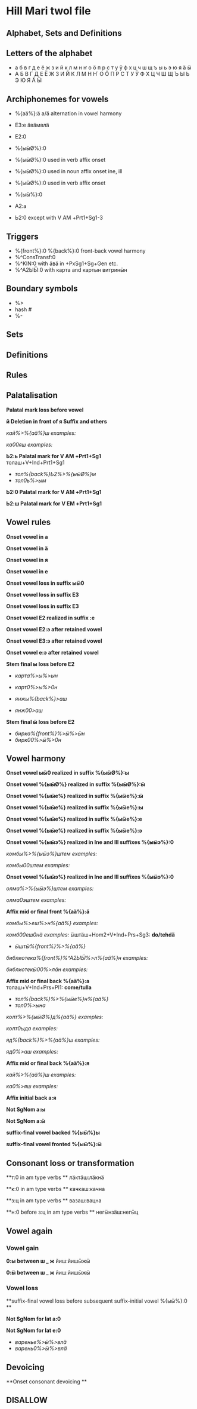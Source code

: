 # Hill Mari twol file

## Alphabet, Sets and Definitions


## Letters of the alphabet

 * а б в г д е ё ж з и й к л м н ҥ о ӧ п р с т у ӱ ф х ц ч ш щ ъ ы ь э ю я ӓ ӹ 
 * А Б В Г Д Е Ё Ж З И Й К Л М Н Ҥ О Ӧ П Р С Т У Ӱ Ф Х Ц Ч Ш Щ Ъ Ы Ь Э Ю Я Ӓ Ӹ 

## Archiphonemes for vowels
 *  %{аӓ%}:ӓ   a/ä alternation in vowel harmony

 *  Е3:е  ӓвӓмвлӓ 
 *  Е2:0 
 *  %{ыӹØ%}:0  

*  %{ыӹØ%}:0  used in verb affix onset
*  %{ыӹØ%}:0  used in noun affix onset ine, ill
*  %{ыӹØ%}:0  used in verb affix onset
 *  %{ыӹ%}:0   
 *  А2:а  

 *  Ь2:0   except with V АМ +Prt1+Sg1-3

## Triggers
 *  %{front%}:0 %{back%}:0  front-back vowel harmony
 * %^ConsTransf:0  
 * %^KIN:0          with ӓвӓ in +PxSg1+Sg+Gen etc.
 * %^А2ЫӸ:0         with карта and картын витринӹн

## Boundary symbols

 *  %>  
 * hash #
 *  %-  




## Sets 









## Definitions









## Rules


## Palatalisation

**Palatal mark loss before vowel**  

**й Deletion in front of я Suffix and others**  

*кай%>%{аӓ%}ш examples:*

*ка00яш examples:*


**Ь2:ь Palatal mark for V АМ +Prt1+Sg1**  
толаш+V+Ind+Prt1+Sg1
* *тол%{back%}Ь2%>%{ыӹØ%}м*
* *тол0ь%>ым*

**Ь2:0 Palatal mark for V АМ +Prt1+Sg1**  

**Ь2:ш Palatal mark for V ЕМ +Prt1+Sg1**  



## Vowel rules
**Onset vowel in а**


**Onset vowel in ӓ**

**Onset vowel in я**

**Onset vowel in е**



**Onset vowel loss in suffix ыӹ0**  



**Onset vowel loss in suffix Е3**  


**Onset vowel loss in suffix Е3**  


**Onset vowel Е2 realized in suffix :е**

**Onset vowel Е2:э after retained vowel**  

**Onset vowel Е3:э after retained vowel**  

**Onset vowel е:э after retained vowel**

**Stem final ы loss before Е2**  
* *карта%>ы%>ын*
* *карт0%>ы%>0н*

* *янжы%{back%}>аш*
* *янж00>аш*


**Stem final ӹ loss before Е2**  
* *бирка%{front%}%>ӹ%>ӹн*
* *бирк00%>ӹ%>0н*

## Vowel harmony

**Onset vowel ыӹ0 realized in suffix  %{ыӹØ%}:ы**  


**Onset vowel %{ыӹØ%} realized in suffix  %{ыӹØ%}:ӹ**

**Onset vowel %{ыӹе%} realized in suffix  %{ыӹе%}:ӹ**

**Onset vowel %{ыӹе%} realized in suffix  %{ыӹе%}:ы**

**Onset vowel %{ыӹе%} realized in suffix  %{ыӹе%}:е**

**Onset vowel %{ыӹе%} realized in suffix  %{ыӹе%}:э**

**Onset vowel %{ыӹэ%} realized in Ine and Ill suffixes %{ыӹэ%}:0**

*комбы%>%{ыӹэ%}штем examples:*

*комбы00штем examples:*

**Onset vowel %{ыӹэ%} realized in Ine and Ill suffixes %{ыӹэ%}:0**

*олма%>%{ыӹэ%}штем examples:*

*олма0эштем examples:*


**Affix mid or final front %{аӓ%}:ӓ**


*комбы%>еш%>н%{аӓ%} examples:*

*комб00еш0нӓ examples:*
ӹштӓш+Hom2+V+Ind+Prs+Sg3: **do/tehdä**
* *ӹштӹ%{front%}%>%{аӓ%}*

*библиотека%{front%}%^А2ЫӸ%>л%{аӓ%}н examples:*

*библиотекӹ00%>лӓн examples:*

**Affix mid or final back %{аӓ%}:а**  
толаш+V+Ind+Prs+Pl1: **come/tulla**
* *тол%{back%}%>%{ыӹе%}н%{аӓ%}*
* *тол0%>ына*


*колт%>%{ыӹØ%}д%{аӓ%} examples:*

*колт0ыда examples:*

*яд%{back%}%>%{аӓ%}ш examples:*

*яд0%>аш examples:*

**Affix mid or final back %{аӓ%}:я**  

*кай%>%{аӓ%}ш examples:*

*ка0%>яш examples:*

**Affix initial back а:я**  

**Not SgNom а:ы**

**Not SgNom а:ӹ**


**suffix-final vowel backed %{ыӹ%}ы**  



**suffix-final vowel fronted %{ыӹ%}:ӹ**  

## Consonant loss or transformation

**т:0 in am type verbs ** лӓктӓш:лӓкнӓ

**к:0 in am type verbs ** качкаш:качна

**з:ц in am type verbs ** вазаш:вацна

**н:0 before з:ц in am type verbs ** негӹнзӓш:негӹц

## Vowel again

### Vowel gain
**0:ы between ш _ ж** йиш:йишӹжӹ

**0:ӹ between ш _ ж** йиш:йишӹжӹ


### Vowel loss
**suffix-final vowel loss before subsequent suffix-initial vowel %{ыӹ%}:0 **  

**Not SgNom for lat а:0**

**Not SgNom for lat е:0**
* *варенье%>ӹ%>влӓ*
* *варень0%>ӹ%>влӓ*

## Devoicing
**Onset consonant devoicing **  



## DISALLOW

